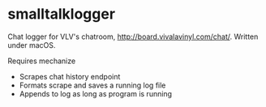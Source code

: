 # smalltalklogger
Chat logger for VLV's chatroom, http://board.vivalavinyl.com/chat/. Written under macOS.

Requires mechanize

- Scrapes chat history endpoint
- Formats scrape and saves a running log file
- Appends to log as long as program is running
